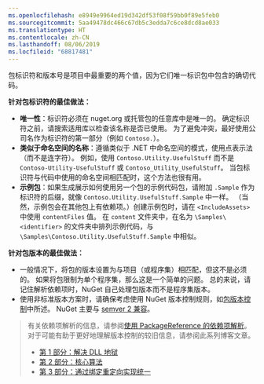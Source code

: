 ```yaml
---
ms.openlocfilehash: e8949e9964ed19d342df53f08f59bb0f89e5feb0
ms.sourcegitcommit: 5aa49478dc466c67db5c3edda7c6ce8dcd8ae033
ms.translationtype: HT
ms.contentlocale: zh-CN
ms.lasthandoff: 08/06/2019
ms.locfileid: "68817481"
---
```

包标识符和版本号是项目中最重要的两个值，因为它们唯一标识包中包含的确切代码。

**针对包标识符的最佳做法：**

- **唯一性**：标识符必须在 nuget.org 或托管包的任意库中是唯一的。 确定标识符之前，请搜索适用库以检查该名称是否已使用。 为了避免冲突，最好使用公司名作为标识符的第一部分（例如 `Contoso.`）。
- **类似于命名空间的名称**：遵循类似于 .NET 中命名空间的模式，使用点表示法（而不是连字符）。 例如，使用 `Contoso.Utility.UsefulStuff` 而不是 `Contoso-Utility-UsefulStuff` 或 `Contoso_Utility_UsefulStuff`。 当包标识符与代码中使用的命名空间相匹配时，这个方法也很有用。
- **示例包**：如果生成展示如何使用另一个包的示例代码包，请附加 `.Sample` 作为标识符的后缀，就像 `Contoso.Utility.UsefulStuff.Sample` 中一样。 （当然，示例包会在其他包上有依赖项。）创建示例包时，请在 `<IncludeAssets>` 中使用 `contentFiles` 值。 在 `content` 文件夹中，在名为 `\Samples\<identifier>` 的文件夹中排列示例代码，与 `\Samples\Contoso.Utility.UsefulStuff.Sample` 中相似。

**针对包版本的最佳做法：**

- 一般情况下，将包的版本设置为与项目（或程序集）相匹配，但这不是必须的。 如果将包限制为单个程序集，那么这是一个简单的问题。 总的来说，请记住解析依赖项时，NuGet 自己处理包版本而不是程序集版本。
- 使用非标准版本方案时，请确保考虑使用 NuGet 版本控制规则，如[包版本控制](../../reference/package-versioning.md)中所述。 NuGet 主要与 [semver 2 兼容](../../reference/package-versioning.md#semantic-versioning-200)。

> 有关依赖项解析的信息，请参阅[使用 PackageReference 的依赖项解析](../../consume-packages/dependency-resolution.md#dependency-resolution-with-packagereference)。 对于可能有助于更好地理解版本控制的较旧信息，请参阅此系列博客文章。
>
> - [第 1 部分：解决 DLL 地狱](http://blog.davidebbo.com/2011/01/nuget-versioning-part-1-taking-on-dll.html)
> - [第 2 部分：核心算法](http://blog.davidebbo.com/2011/01/nuget-versioning-part-2-core-algorithm.html)
> - [第 3 部分：通过绑定重定向实现统一](http://blog.davidebbo.com/2011/01/nuget-versioning-part-3-unification-via.html)